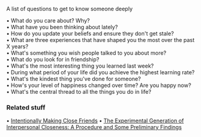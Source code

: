 A list of questions to get to know someone deeply

• What do you care about? Why?  
• What have you been thinking about lately?  
• How do you update your beliefs and ensure they don't get stale?  
• What are three experiences that have shaped you the most over the past X years?  
• What's something you wish people talked to you about more?  
• What do you look for in friendship?  
• What's the most interesting thing you learned last week?  
• During what period of your life did you achieve the highest learning rate?  
• What's the kindest thing you've done for someone?  
• How's your level of happiness changed over time? Are you happy now?  
• What's the central thread to all the things you do in life?

### Related stuff
• [Intentionally Making Close Friends](https://www.neelnanda.io/blog/43-making-friends)
• [The Experimental Generation of Interpersonal Closeness: A Procedure and Some Preliminary Findings](https://journals.sagepub.com/doi/pdf/10.1177/0146167297234003)
